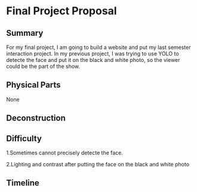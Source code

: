 # Final Project Proposal

## Summary

For my final project, I am going to build a website and put my last semester interaction project. In my previous project, I was trying to use YOLO to detecte the face and put it on the black and white photo, so the viewer could be the part of the show.

## Physical Parts
None

## Deconstruction

## Difficulty
1.Sometimes cannot precisely detecte the face.

2.Lighting and contrast after putting the face on the black and white photo 

## Timeline

